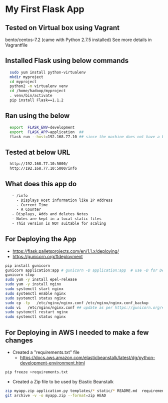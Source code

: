 # My First Flask App 

## Tested on Virtual box using Vagrant
  bento/centos-7.2  (came with Python 2.7.5 installed)
  See more details in Vagrantfile

## Installed Flask using below commands
```bash
  sudo yum install python-virtualenv
  mkdir myproject
  cd myproject
  python2 -m virtualenv venv
  cd /home/hadoop/myproject
  . venv/bin/activate
  pip install Flask==1.1.2
```
## Ran using the below
```bash
  export  FLASK_ENV=development
  export  FLASK_APP=application  ##
  flask run --host=192.168.77.10 ## since the machine does not have a browser I had to use below flask command instead of "flask run"
```
## Tested at below URL
```bash
  http://192.168.77.10:5000/
  http://192.168.77.10:5000/info
```
## What does this app do
```bash
   - /info
     - Displays Host information like IP Address
     - Current Time
     - A Counter
   - Displays, Adds and deletes Notes
   - Notes are kept in a local static files
   - This version is NOT suitable for scaling
```
## For Deploying the App 
- https://flask.palletsprojects.com/en/1.1.x/deploying/
- https://gunicorn.org/#deployment
```bash
pip install gunicorn
gunicorn application:app # gunicorn -D application:app  # use -D for Deamon Mode
gunicorn stop
sudo yum -y install epel-release
sudo yum -y install nginx
sudo systemctl start nginx
sudo systemctl enable nginx
sudo systemctl status nginx
sudo cp -fp   /etc/nginx/nginx.conf /etc/nginx/nginx.conf_backup
sudo vi   /etc/nginx/nginx.conf ## update as per https://gunicorn.org/#deployment
sudo systemctl restart nginx
sudo systemctl status nginx
```
## For Deploying in AWS I needed to make a few changes
* Created a "requirements.txt" file 
    * https://docs.aws.amazon.com/elasticbeanstalk/latest/dg/python-development-environment.html
```bash
pip freeze >requirements.txt
```
* Created a Zip file to be used by Elastic Beanstalk 
```bash
zip myapp.zip application.py templates/* static/* README.md  requirements.txt notes_db.json
git archive -v -o myapp.zip --format=zip HEAD
```
